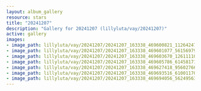 ```yaml
---
layout: album_gallery
resource: stars
title: "20241207"
description: "Gallery for 20241207 (lillyluta/vay/20241207)"
active: gallery
images:
- image_path: lillyluta/vay/20241207/20241207_163338_469600821_1126424799046027_6974411278182075276_n.jpg
- image_path: lillyluta/vay/20241207/20241207_163338_469601077_561569796729815_5973630430218794479_n.jpg
- image_path: lillyluta/vay/20241207/20241207_163338_469603670_1261111098476050_438094214989832797_n.jpg
- image_path: lillyluta/vay/20241207/20241207_163338_469605786_614581711130866_6160948481584999810_n.jpg
- image_path: lillyluta/vay/20241207/20241207_163338_469627418_956027666443773_5493030279545454818_n.jpg
- image_path: lillyluta/vay/20241207/20241207_163338_469693516_610011701353757_5051916356852875375_n.jpg
- image_path: lillyluta/vay/20241207/20241207_163338_469694056_562495639733343_7589803084865145405_n.jpg
---
```

